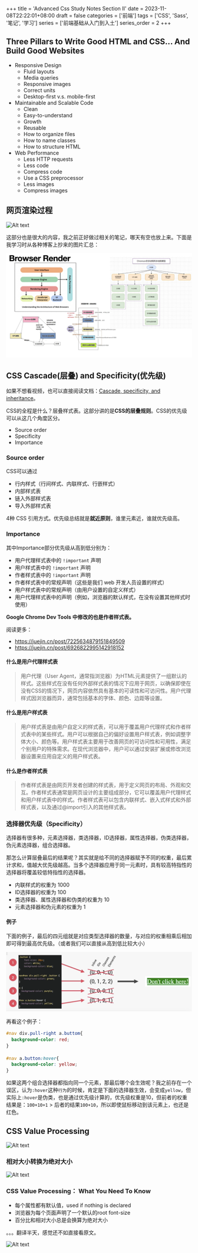 +++
title = 'Advanced Css Study Notes Section II'
date = 2023-11-08T22:22:01+08:00
draft = false
categories = ['前端']
tags = ['CSS', 'Sass', '笔记', '学习']
series = ['前端基础从入门到入土']
series_order = 2
+++

## Three Pillars to Write Good HTML and CSS... And Build Good Websites

- Responsive Design
  - Fluid layouts
  - Media queries
  - Responsive images
  - Correct units
  - Desktop-first v.s. mobile-first
- Maintainable and Scalable Code
  - Clean
  - Easy-to-understand
  - Growth
  - Reusable
  - How to organize files
  - How to name classes
  - How to structure HTML
- Web Performance
  - Less HTTP requests
  - Less code
  - Compress code
  - Use a CSS preprocessor
  - Less images
  - Compress images

## 网页渲染过程

![Alt text](<css_render.png>)

这部分也是很大的内容，我之前正好做过相关的笔记，哪天有空也放上来。下面是我学习时从各种博客上抄来的图片汇总：

![Alt text](web_performance.001.jpeg)

## CSS Cascade(层叠) and Specificity(优先级)

如果不想看视频，也可以直接阅读文档：[Cascade, specificity, and inheritance](https://developer.mozilla.org/en-US/docs/Learn/CSS/Building_blocks/Cascade_and_inheritance)。

CSS的全程是什么？层叠样式表。这部分讲的是**CSS的层叠规则**。CSS的优先级可以从这几个角度区分。

- Source order
- Specificity
- Importance

### Source order
CSS可以通过

- 行内样式（行间样式、内联样式、行嵌样式）
- 内部样式表
- 链入外部样式表
- 导入外部样式表

4种 CSS 引用方式。优先级总结就是**就近原则**，谁里元素近，谁就优先级高。


### Importance
其中Importance部分优先级从高到低分别为：

- 用户代理样式表中的 `!important` 声明
- 用户样式表中的 `!important` 声明
- 作者样式表中的 `!important` 声明
- 作者样式表中的常规声明（这些是我们 web 开发人员设置的样式）
- 用户样式表中的常规声明（由用户设置的自定义样式）
- 用户代理样式表中的声明（例如，浏览器的默认样式，在没有设置其他样式时使用）

**Google Chrome Dev Tools 中修改的也是作者样式表。**

阅读更多：
- https://juejin.cn/post/7225634879151849509
- https://juejin.cn/post/6926822995142918152

#### 什么是用户代理样式表
> 用户代理（User Agent，通常指浏览器）为HTML元素提供了一组默认的样式。这些样式在没有任何外部样式表的情况下应用于网页，以确保即使在没有CSS的情况下，网页内容依然具有基本的可读性和可访问性。用户代理样式因浏览器而异，通常包括基本的字体、颜色、边距等设置。

#### 什么是用户样式表
> 用户样式表是由用户自定义的样式表，可以用于覆盖用户代理样式和作者样式表中的某些样式。用户可以根据自己的偏好设置用户样式表，例如调整字体大小、颜色等。用户样式表主要用于改善网页的可访问性和可用性，满足个别用户的特殊需求。在现代浏览器中，用户可以通过安装扩展或修改浏览器设置来应用自定义的用户样式表。

#### 什么是作者样式表
> 作者样式表是由网页开发者创建的样式表，用于定义网页的布局、外观和交互。作者样式表通常是网页设计的主要组成部分，它可以覆盖用户代理样式和用户样式表中的样式。作者样式表可以包含内联样式、嵌入式样式和外部样式表，以及通过@import引入的其他样式表。

### 选择器优先级（Specificity）

选择器有很多种，元素选择器，类选择器，ID选择器，属性选择器，伪类选择器，伪元素选择器，组合选择器。

那怎么计算层叠最后的结果呢？其实就是给不同的选择器赋予不同的权重，最后累计求和，值越大优先级越高。当多个选择器应用于同一元素时，具有较高特指性的选择器将覆盖较低特指性的选择器。

- 内联样式的权重为 1000
- ID选择器的权重为 100
- 类选择器、属性选择器和伪类的权重为 10
- 元素选择器和伪元素的权重为 1

#### 例子
下面的例子，最后的四元组就是对应类型选择器的数量，与对应的权重相乘后相加即可得到最高优先级。（或者我们可以直接从高到低比较大小）

![Alt text](<CleanShot 2023-11-11 at 23.44.13.png>)

再看这个例子：

```css
#nav div.pull-right a.buttom{
  background-color: red;
}

#nav a.button:hover{
  background-color: yellow;
}
```

如果这两个组合选择器都指向同一个元素，那最后哪个会生效呢？我之前存在一个误区，认为`:hover`这种`行为`的时候，肯定是下面的选择器生效，会变成`yellow`，但实际上`:hover`是伪类，也是通过优先级计算的，优先级权重是10，但前者的权重结果是：`100+10+1` > 后者的结果`100+10`，所以即使鼠标移动到该元素上，也还是红色。

## CSS Value Processing

![Alt text](<CleanShot 2023-11-12 at 00.03.47.png>)

### 相对大小转换为绝对大小
![Alt text](<CleanShot 2023-11-12 at 00.08.11.png>)

### CSS Value Processing： What You Need To Know
- 每个属性都有默认值，used if nothing is declared
- 浏览器为每个页面声明了一个默认的root font-size
- 百分比和相对大小总是会换算为绝对大小

。。。翻译半天，感觉还不如直接看原文。

![Alt text](<CleanShot 2023-11-12 at 00.12.40.png>)
